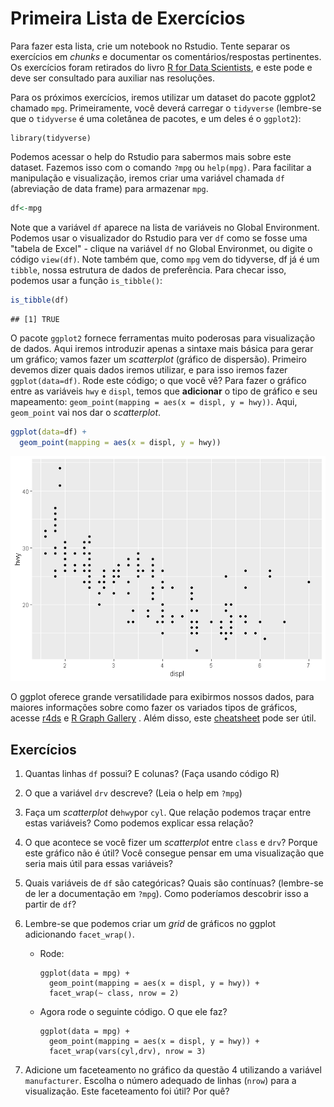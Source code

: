 Primeira Lista de Exercícios
================

Para fazer esta lista, crie um notebook no Rstudio. Tente separar os exercícios em *chunks* e documentar os comentários/respostas pertinentes. Os exercícios foram retirados do livro [R for Data Scientists](https://r4ds.had.co.nz/), e este pode e deve ser consultado para auxiliar nas resoluções.

Para os próximos exercícios, iremos utilizar um dataset do pacote ggplot2 chamado `mpg`. Primeiramente, você deverá carregar o `tidyverse` (lembre-se que o `tidyverse` é uma coletânea de pacotes, e um deles é o `ggplot2`):

    library(tidyverse)

Podemos acessar o help do Rstudio para sabermos mais sobre este dataset. Fazemos isso com o comando `?mpg` ou `help(mpg)`. Para facilitar a manipulação e visualização, iremos criar uma variável chamada `df` (abreviação de data frame) para armazenar `mpg`.

``` r
df<-mpg
```

Note que a variável `df` aparece na lista de variáveis no Global Environment. Podemos usar o visualizador do Rstudio para ver `df` como se fosse uma "tabela de Excel" - clique na variável `df` no Global Environmet, ou digite o código `view(df)`. Note também que, como `mpg` vem do tidyverse, df já é um `tibble`, nossa estrutura de dados de preferência. Para checar isso, podemos usar a função `is_tibble()`:

``` r
is_tibble(df)
```

    ## [1] TRUE

O pacote `ggplot2` fornece ferramentas muito poderosas para visualização de dados. Aqui iremos introduzir apenas a sintaxe mais básica para gerar um gráfico; vamos fazer um *scatterplot* (gráfico de dispersão). Primeiro devemos dizer quais dados iremos utilizar, e para isso iremos fazer `ggplot(data=df)`. Rode este código; o que você vê? Para fazer o gráfico entre as variáveis `hwy` e `displ`, temos que **adicionar** o tipo de gráfico e seu mapeamento: `geom_point(mapping = aes(x = displ, y = hwy))`. Aqui, `geom_point` vai nos dar o *scatterplot*.

``` r
ggplot(data=df) +
  geom_point(mapping = aes(x = displ, y = hwy))
```

![](Lista1_files/figure-markdown_github/unnamed-chunk-4-1.png)

O ggplot oferece grande versatilidade para exibirmos nossos dados, para maiores informações sobre como fazer os variados tipos de gráficos, acesse [r4ds](https://r4ds.had.co.nz/data-visualisation.html) e [R Graph Gallery](https://www.r-graph-gallery.com/) . Além disso, este [cheatsheet](https://www.rstudio.com/wp-content/uploads/2015/03/ggplot2-cheatsheet.pdf) pode ser útil.

Exercícios
----------

1.  Quantas linhas `df` possui? E colunas? (Faça usando código R)

2.  O que a variável `drv` descreve? (Leia o help em `?mpg`)

3.  Faça um *scatterplot* de`hwy`por `cyl`. Que relação podemos traçar entre estas variáveis? Como podemos explicar essa relação?

4.  O que acontece se você fizer um *scatterplot* entre `class` e `drv`? Porque este gráfico não é útil? Você consegue pensar em uma visualização que seria mais útil para essas variáveis?

5.  Quais variáveis de `df` são categóricas? Quais são contínuas? (lembre-se de ler a documentação em `?mpg`). Como poderíamos descobrir isso a partir de `df`?

6.  Lembre-se que podemos criar um *grid* de gráficos no ggplot adicionando `facet_wrap()`.

    -   Rode:

            ggplot(data = mpg) + 
              geom_point(mapping = aes(x = displ, y = hwy)) + 
              facet_wrap(~ class, nrow = 2)

    -   Agora rode o seguinte código. O que ele faz?

            ggplot(data = mpg) +   
              geom_point(mapping = aes(x = displ, y = hwy)) +   
              facet_wrap(vars(cyl,drv), nrow = 3)  

7.  Adicione um faceteamento no gráfico da questão 4 utilizando a variável `manufacturer`. Escolha o número adequado de linhas (`nrow`) para a visualização. Este faceteamento foi útil? Por quê?
